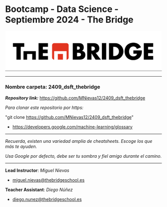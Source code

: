 # Bootcamp - Data Science - Septiembre 2024 - The Bridge


![The Bridge](./1-Fundamentals/Python/img/TheBridge_logo.png)

----------

### **Nombre carpeta**: 2409_dsft_thebridge

***Repository link:*** https://github.com/MNievas12/2409_dsft_thebridge

*Para clonar este repositorio por https:*

"git clone https://github.com/MNievas12/2409_dsft_thebridge"

- https://developers.google.com/machine-learning/glossary


---------

*Recuerda, existen una variedad amplia de cheatsheets. Escoge los que más te ayuden.*

*Usa Google por defecto, debe ser tu sombra y fiel amigo durante el camino.*

---------

**Lead Instructor**: *Miguel Nievas*

- miguel.nievas@thebridgeschool.es

**Teacher Assistant**: *Diego Núñez*

- diego.nunez@thebridgeschool.es